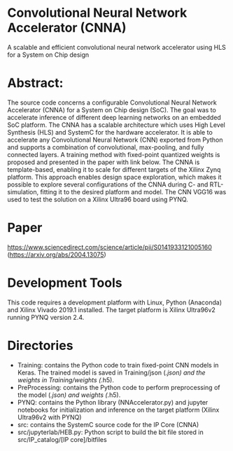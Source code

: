 # Convolutional Neural Network Accelerator (CNNA)
A scalable and efficient convolutional neural network accelerator using HLS for a System on Chip design

# Abstract:
The source code concerns a configurable Convolutional Neural Network Accelerator (CNNA) for a System on Chip design (SoC). 
The goal was to accelerate inference of different deep learning networks on an embedded SoC platform. 
The CNNA has a scalable architecture which uses High Level Synthesis (HLS) and SystemC for the hardware accelerator. 
It is able to accelerate any Convolutional Neural Network (CNN) exported from Python and supports a combination of convolutional, max-pooling, and fully connected layers. 
A training method with fixed-point quantized weights is proposed and presented in the paper with link below. 
The CNNA is template-based, enabling it to scale for different targets of the Xilinx Zynq platform. 
This approach enables design space exploration, which makes it possible to explore several configurations of the CNNA during C- and RTL-simulation, 
fitting it to the desired platform and model. The CNN VGG16 was used to test the solution on a Xilinx Ultra96 board using PYNQ. 

# Paper
https://www.sciencedirect.com/science/article/pii/S0141933121005160
(https://arxiv.org/abs/2004.13075)

# Development Tools
This code requires a development platform with Linux, Python (Anaconda) and Xilinx Vivado 2019.1 installed.
The target platform is Xilinx Ultra96v2 running PYNQ version 2.4. 

# Directories
- Training: contains the Python code to train fixed-point CNN models in Keras. The trained model is saved in Training/json (*.json) and the weights in Training/weights (*.h5).
- PreProcessing: contains the Python code to perform preprocessing of the model (*.json) and weights (*.h5).
- PYNQ: contains the Python library (NNAccelerator.py) and jupyter notebooks for initialization and inference on the target platform (Xilinx Ultra96v2 with PYNQ)
- src: contains the SystemC source code for the IP Core (CNNA)
- src/jupyterlab/HEB.py: Python script to build the bit file stored in src/IP_catalog/[IP core]/bitfiles



